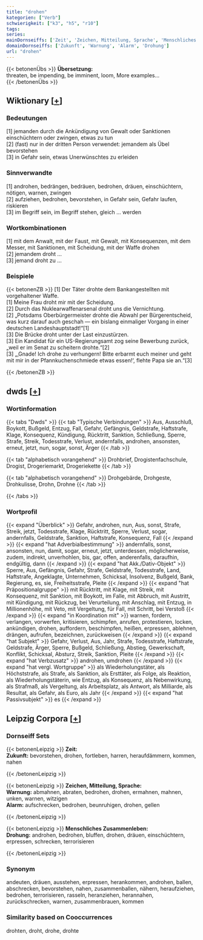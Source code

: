 ```yaml
---
title: "drohen"
kategorien: ["Verb"]
schwierigkeit: ["k3", "h5", "r10"]
tags:
series:
mainDornseiffs: ['Zeit', 'Zeichen, Mitteilung, Sprache', 'Menschliches Zusammenleben']
domainDornseiffs: ['Zukunft', 'Warnung', 'Alarm', 'Drohung']
url: "drohen"
---
```


{{< betonenÜbs >}}
**Übersetzung:**  
threaten, be impending, be imminent, loom, More examples...  
{{< /betonenÜbs >}}

## Wiktionary [[+](https://de.wiktionary.org/wiki/drohen)]

### Bedeutungen
[1] jemanden durch die Ankündigung von Gewalt oder Sanktionen einschüchtern oder zwingen, etwas zu tun  
[2] (fast) nur in der dritten Person verwendet: jemandem als Übel bevorstehen  
[3] in Gefahr sein, etwas Unerwünschtes zu erleiden  

### Sinnverwandte
[1] androhen, bedrängen, bedräuen, bedrohen, dräuen, einschüchtern, nötigen, warnen, zwingen  
[2] aufziehen, bedrohen, bevorstehen, in Gefahr sein, Gefahr laufen, riskieren  
[3] im Begriff sein, im Begriff stehen, gleich … werden  

### Wortkombinationen
[1] mit dem Anwalt, mit der  Faust, mit Gewalt, mit Konsequenzen, mit dem Messer, mit Sanktionen, mit Scheidung, mit der Waffe drohen  
[2] jemandem droht …  
[3] jemand droht zu …  

### Beispiele
{{< betonenZB >}}
[1] Der Täter drohte dem Bankangestellten mit vorgehaltener Waffe.  
[1] Meine Frau droht mir mit der Scheidung.  
[2] Durch das Nuklearwaffenarsenal droht uns die Vernichtung.  
[2] „Potsdams Oberbürgermeister drohte die Abwahl per Bürgerentscheid, was kurz darauf auch geschah — ein bislang einmaliger Vorgang in einer deutschen Landeshauptstadt!“[1]  
[3] Die Brücke droht unter der Last einzustürzen.  
[3] Ein Kandidat für ein US-Regierungsamt zog seine Bewerbung zurück, „weil er im Senat zu scheitern drohte.“[2]  
[3] „‚Gnade! Ich drohe zu verhungern! Bitte erbarmt euch meiner und geht mit mir in der Pfannkuchenschmiede etwas essen!‘, flehte Papa sie an.“[3]  

{{< /betonenZB >}}


## dwds [[+](https://www.dwds.de/wb/drohen)]

### Wortinformation
{{< tabs "Dwds" >}}
{{< tab "Typische Verbindungen" >}}
Aus, Ausschluß, Boykott, Bußgeld, Entzug, Fall, Gefahr, Gefängnis, Geldstrafe, Haftstrafe, Klage, Konsequenz, Kündigung, Rücktritt, Sanktion, Schließung, Sperre, Strafe, Streik, Todesstrafe, Verlust, andernfalls, androhen, ansonsten, erneut, jetzt, nun, sogar, sonst, Ärger
{{< /tab >}}

{{< tab "alphabetisch vorangehend" >}}
Drohbrief, Drogistenfachschule, Drogist, Drogeriemarkt, Drogeriekette
{{< /tab >}}

{{< tab "alphabetisch vorangehend" >}}
Drohgebärde, Drohgeste, Drohkulisse, Drohn, Drohne
{{< /tab >}}

{{< /tabs >}}

### Wortprofil
{{< expand "Überblick" >}} Gefahr, androhen, nun, Aus, sonst, Strafe, Streik, jetzt, Todesstrafe, Klage, Rücktritt, Sperre, Verlust, sogar, andernfalls, Geldstrafe, Sanktion, Haftstrafe, Konsequenz, Fall {{< /expand >}}
{{< expand "hat Adverbialbestimmung" >}} andernfalls, sonst, ansonsten, nun, damit, sogar, erneut, jetzt, unterdessen, möglicherweise, zudem, indirekt, unverhohlen, bis, gar, offen, anderenfalls, daraufhin, endgültig, dann {{< /expand >}}
{{< expand "hat Akk./Dativ-Objekt" >}} Sperre, Aus, Gefängnis, Gefahr, Strafe, Geldstrafe, Todesstrafe, Land, Haftstrafe, Angeklagte, Unternehmen, Schicksal, Insolvenz, Bußgeld, Bank, Regierung, es, sie, Freiheitsstrafe, Pleite {{< /expand >}}
{{< expand "hat Präpositionalgruppe" >}} mit Rücktritt, mit Klage, mit Streik, mit Konsequenz, mit Sanktion, mit Boykott, im Falle, mit Abbruch, mit Austritt, mit Kündigung, mit Rückzug, bei Verurteilung, mit Anschlag, mit Entzug, in Millionenhöhe, mit Veto, mit Vergeltung, für Fall, mit Schritt, bei Verstoß {{< /expand >}}
{{< expand "in Koordination mit" >}} warnen, fordern, verlangen, vorwerfen, kritisieren, schimpfen, anrufen, protestieren, locken, ankündigen, drohen, auffordern, beschimpfen, heißen, erpressen, ablehnen, drängen, aufrufen, bezeichnen, zurückweisen {{< /expand >}}
{{< expand "hat Subjekt" >}} Gefahr, Verlust, Aus, Jahr, Strafe, Todesstrafe, Haftstrafe, Geldstrafe, Ärger, Sperre, Bußgeld, Schließung, Abstieg, Gewerkschaft, Konflikt, Schicksal, Absturz, Streik, Sanktion, Pleite {{< /expand >}}
{{< expand "hat Verbzusatz" >}} androhen, umdrohen {{< /expand >}}
{{< expand "hat vergl. Wortgruppe" >}} als Wiederholungstäter, als Höchststrafe, als Strafe, als Sanktion, als Ersttäter, als Folge, als Reaktion, als Wiederholungstäterin, wie Entzug, als Konsequenz, als Nebenwirkung, als Strafmaß, als Vergeltung, als Arbeitsplatz, als Antwort, als Milliarde, als Resultat, als Gefahr, als Euro, als Jahr {{< /expand >}}
{{< expand "hat Passivsubjekt" >}} es {{< /expand >}}

## Leipzig Corpora [[+](https://corpora.uni-leipzig.de/en/res?word=drohen&corpusId=deu_newscrawl-public_2018)]

### Dornseiff Sets
{{< betonenLeipzig >}}
**Zeit:**  
**Zukunft:** bevorstehen, drohen, fortleben, harren, heraufdämmern, kommen, nahen  

{{< /betonenLeipzig >}}


{{< betonenLeipzig >}}
**Zeichen, Mitteilung, Sprache:**  
**Warnung:** abmahnen, abraten, bedrohen, drohen, ermahnen, mahnen, unken, warnen, witzigen  
**Alarm:** aufschrecken, bedrohen, beunruhigen, drohen, gellen  

{{< /betonenLeipzig >}}


{{< betonenLeipzig >}}
**Menschliches Zusammenleben:**  
**Drohung:** androhen, bedrohen, bluffen, drohen, dräuen, einschüchtern, erpressen, schrecken, terrorisieren  

{{< /betonenLeipzig >}}

### Synonym
andeuten, dräuen, ausstehen, erpressen, herankommen, androhen, ballen, abschrecken, bevorstehen, nahen, zusammenballen, nähern, heraufziehen, bedrohen, terrorisieren, rasseln, heranziehen, herannahen, zurückschrecken, warnen, zusammenbrauen, kommen


### Similarity based on Cooccurrences
drohten, droht, drohe, drohte

